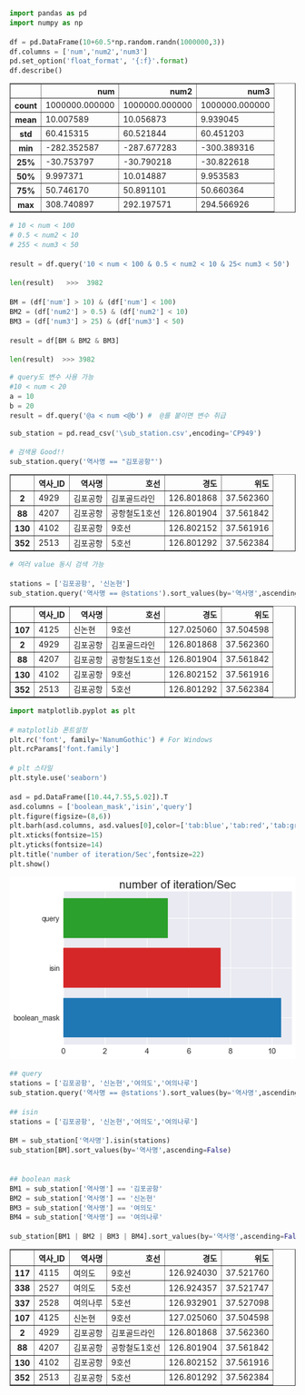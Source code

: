 ```python
import pandas as pd
import numpy as np

df = pd.DataFrame(10+60.5*np.random.randn(1000000,3))
df.columns = ['num','num2','num3']
pd.set_option('float_format', '{:f}'.format)
df.describe()
```

<div>
<style scoped>
    .dataframe tbody tr th:only-of-type {
        vertical-align: middle;
    }

    .dataframe tbody tr th {
        vertical-align: top;
    }

    .dataframe thead th {
        text-align: right;
    }
</style>
<table border="1" class="dataframe">
  <thead>
    <tr style="text-align: right;">
      <th></th>
      <th>num</th>
      <th>num2</th>
      <th>num3</th>
    </tr>
  </thead>
  <tbody>
    <tr>
      <th>count</th>
      <td>1000000.000000</td>
      <td>1000000.000000</td>
      <td>1000000.000000</td>
    </tr>
    <tr>
      <th>mean</th>
      <td>10.007589</td>
      <td>10.056873</td>
      <td>9.939045</td>
    </tr>
    <tr>
      <th>std</th>
      <td>60.415315</td>
      <td>60.521844</td>
      <td>60.451203</td>
    </tr>
    <tr>
      <th>min</th>
      <td>-282.352587</td>
      <td>-287.677283</td>
      <td>-300.389316</td>
    </tr>
    <tr>
      <th>25%</th>
      <td>-30.753797</td>
      <td>-30.790218</td>
      <td>-30.822618</td>
    </tr>
    <tr>
      <th>50%</th>
      <td>9.997371</td>
      <td>10.014887</td>
      <td>9.953583</td>
    </tr>
    <tr>
      <th>75%</th>
      <td>50.746170</td>
      <td>50.891101</td>
      <td>50.660364</td>
    </tr>
    <tr>
      <th>max</th>
      <td>308.740897</td>
      <td>292.197571</td>
      <td>294.566926</td>
    </tr>
  </tbody>
</table>
</div>




```python
# 10 < num < 100
# 0.5 < num2 < 10
# 255 < num3 < 50

result = df.query('10 < num < 100 & 0.5 < num2 < 10 & 25< num3 < 50')

len(result)   >>>  3982

BM = (df['num'] > 10) & (df['num'] < 100)
BM2 = (df['num2'] > 0.5) & (df['num2'] < 10)
BM3 = (df['num3'] > 25) & (df['num3'] < 50)

result = df[BM & BM2 & BM3]

len(result)  >>> 3982 

```


```python
# query도 변수 사용 가능
#10 < num < 20
a = 10
b = 20
result = df.query('@a < num <@b') #  @를 붙이면 변수 취급

```


```python
sub_station = pd.read_csv('\sub_station.csv',encoding='CP949')

# 검색용 Good!!
sub_station.query('역사명 == "김포공항"')

```


<div>
<style scoped>
    .dataframe tbody tr th:only-of-type {
        vertical-align: middle;
    }

    .dataframe tbody tr th {
        vertical-align: top;
    }

    .dataframe thead th {
        text-align: right;
    }
</style>
<table border="1" class="dataframe">
  <thead>
    <tr style="text-align: right;">
      <th></th>
      <th>역사_ID</th>
      <th>역사명</th>
      <th>호선</th>
      <th>경도</th>
      <th>위도</th>
    </tr>
  </thead>
  <tbody>
    <tr>
      <th>2</th>
      <td>4929</td>
      <td>김포공항</td>
      <td>김포골드라인</td>
      <td>126.801868</td>
      <td>37.562360</td>
    </tr>
    <tr>
      <th>88</th>
      <td>4207</td>
      <td>김포공항</td>
      <td>공항철도1호선</td>
      <td>126.801904</td>
      <td>37.561842</td>
    </tr>
    <tr>
      <th>130</th>
      <td>4102</td>
      <td>김포공항</td>
      <td>9호선</td>
      <td>126.802152</td>
      <td>37.561916</td>
    </tr>
    <tr>
      <th>352</th>
      <td>2513</td>
      <td>김포공항</td>
      <td>5호선</td>
      <td>126.801292</td>
      <td>37.562384</td>
    </tr>
  </tbody>
</table>
</div>



```python
# 여러 value 동시 검색 가능

stations = ['김포공항', '신논현']
sub_station.query('역사명 == @stations').sort_values(by='역사명',ascending=False)
```



<div>
<style scoped>
    .dataframe tbody tr th:only-of-type {
        vertical-align: middle;
    }

    .dataframe tbody tr th {
        vertical-align: top;
    }

    .dataframe thead th {
        text-align: right;
    }
</style>
<table border="1" class="dataframe">
  <thead>
    <tr style="text-align: right;">
      <th></th>
      <th>역사_ID</th>
      <th>역사명</th>
      <th>호선</th>
      <th>경도</th>
      <th>위도</th>
    </tr>
  </thead>
  <tbody>
    <tr>
      <th>107</th>
      <td>4125</td>
      <td>신논현</td>
      <td>9호선</td>
      <td>127.025060</td>
      <td>37.504598</td>
    </tr>
    <tr>
      <th>2</th>
      <td>4929</td>
      <td>김포공항</td>
      <td>김포골드라인</td>
      <td>126.801868</td>
      <td>37.562360</td>
    </tr>
    <tr>
      <th>88</th>
      <td>4207</td>
      <td>김포공항</td>
      <td>공항철도1호선</td>
      <td>126.801904</td>
      <td>37.561842</td>
    </tr>
    <tr>
      <th>130</th>
      <td>4102</td>
      <td>김포공항</td>
      <td>9호선</td>
      <td>126.802152</td>
      <td>37.561916</td>
    </tr>
    <tr>
      <th>352</th>
      <td>2513</td>
      <td>김포공항</td>
      <td>5호선</td>
      <td>126.801292</td>
      <td>37.562384</td>
    </tr>
  </tbody>
</table>
</div>




```python
import matplotlib.pyplot as plt

# matplotlib 폰트설정
plt.rc('font', family='NanumGothic') # For Windows
plt.rcParams['font.family']

# plt 스타일 
plt.style.use('seaborn')

asd = pd.DataFrame([10.44,7.55,5.02]).T
asd.columns = ['boolean_mask','isin','query']
plt.figure(figsize=(8,6))
plt.barh(asd.columns, asd.values[0],color=['tab:blue','tab:red','tab:green'])
plt.xticks(fontsize=15)
plt.yticks(fontsize=14)
plt.title('number of iteration/Sec',fontsize=22)
plt.show()

```


    
![png](output_10_0.png)
    



```python
## query
stations = ['김포공항', '신논현','여의도','여의나루']
sub_station.query('역사명 == @stations').sort_values(by='역사명',ascending=False)

## isin
stations = ['김포공항', '신논현','여의도','여의나루']

BM = sub_station['역사명'].isin(stations)
sub_station[BM].sort_values(by='역사명',ascending=False)


## boolean mask
BM1 = sub_station['역사명'] == '김포공항'
BM2 = sub_station['역사명'] == '신논현'
BM3 = sub_station['역사명'] == '여의도'
BM4 = sub_station['역사명'] == '여의나루'

sub_station[BM1 | BM2 | BM3 | BM4].sort_values(by='역사명',ascending=False)
```

<div>
<style scoped>
    .dataframe tbody tr th:only-of-type {
        vertical-align: middle;
    }

    .dataframe tbody tr th {
        vertical-align: top;
    }

    .dataframe thead th {
        text-align: right;
    }
</style>
<table border="1" class="dataframe">
  <thead>
    <tr style="text-align: right;">
      <th></th>
      <th>역사_ID</th>
      <th>역사명</th>
      <th>호선</th>
      <th>경도</th>
      <th>위도</th>
    </tr>
  </thead>
  <tbody>
    <tr>
      <th>117</th>
      <td>4115</td>
      <td>여의도</td>
      <td>9호선</td>
      <td>126.924030</td>
      <td>37.521760</td>
    </tr>
    <tr>
      <th>338</th>
      <td>2527</td>
      <td>여의도</td>
      <td>5호선</td>
      <td>126.924357</td>
      <td>37.521747</td>
    </tr>
    <tr>
      <th>337</th>
      <td>2528</td>
      <td>여의나루</td>
      <td>5호선</td>
      <td>126.932901</td>
      <td>37.527098</td>
    </tr>
    <tr>
      <th>107</th>
      <td>4125</td>
      <td>신논현</td>
      <td>9호선</td>
      <td>127.025060</td>
      <td>37.504598</td>
    </tr>
    <tr>
      <th>2</th>
      <td>4929</td>
      <td>김포공항</td>
      <td>김포골드라인</td>
      <td>126.801868</td>
      <td>37.562360</td>
    </tr>
    <tr>
      <th>88</th>
      <td>4207</td>
      <td>김포공항</td>
      <td>공항철도1호선</td>
      <td>126.801904</td>
      <td>37.561842</td>
    </tr>
    <tr>
      <th>130</th>
      <td>4102</td>
      <td>김포공항</td>
      <td>9호선</td>
      <td>126.802152</td>
      <td>37.561916</td>
    </tr>
    <tr>
      <th>352</th>
      <td>2513</td>
      <td>김포공항</td>
      <td>5호선</td>
      <td>126.801292</td>
      <td>37.562384</td>
    </tr>
  </tbody>
</table>
</div>


